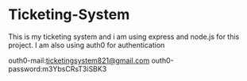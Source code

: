 # Ticketing-System

This is my ticketing system and i am using express and node.js for this project. I am also using auth0 for authentication

outh0-mail:ticketingsystem821@gmail.com
outh0-password:m3YbsCRsT3iSBK3
